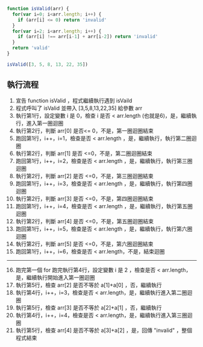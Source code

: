 ``` js
function isValid(arr) {
  for(var i=0; i<arr.length; i++) {
    if (arr[i] <= 0) return 'invalid'
  }
  for(var i=2; i<arr.length; i++) {
    if (arr[i] !== arr[i-1] + arr[i-2]) return 'invalid'
  }
  return 'valid'
}

isValid([3, 5, 8, 13, 22, 35])
```

## 執行流程
1. 宣告 function isValid ，程式繼續執行遇到 isVaild
2. 程式呼叫了 isValid 並帶入 [3,5,8,13,22,35] 給參數 arr    
3. 執行第1行，設定變數 i 是 0，檢查 i 是否 < arr.length (也就是6)，是，繼續執行，進入第一圈迴圈
4. 執行第2行，判斷 arr[0] 是否<= 0，不是，第一圈迴圈結束
5. 跑回第1行，i++，i=1，檢查是否 < arr.length ，是，繼續執行，執行第二圈迴圈
6. 執行第2行，判斷 arr[1] 是否 <=0，不是，第二圈迴圈結束
7. 跑回第1行，i++，i=2，檢查是否 < arr.length ，是，繼續執行，執行第三圈迴圈
8. 執行第2行，判斷 arr[2] 是否 <=0，不是，第三圈迴圈結束
9. 跑回第1行，i++，i=3，檢查是否 < arr.length ，是，繼續執行，執行第四圈迴圈
10. 執行第2行，判斷 arr[3] 是否 <=0，不是，第四圈迴圈結束
11. 跑回第1行，i++，i=4，檢查是否 < arr.length ，是，繼續執行，執行第五圈迴圈
12. 執行第2行，判斷 arr[4] 是否 <=0，不是，第五圈迴圈結束
13. 跑回第1行，i++，i=5，檢查是否 < arr.length ，是，繼續執行，執行第六圈迴圈
14. 執行第2行，判斷 arr[5] 是否 <=0，不是，第六圈迴圈結束
15. 跑回第1行，i++，i=6，檢查是否 < arr.length，不是，結束迴圈
 ***
 
16. 跑完第一個 for 跑完執行第4行，設定變數 i 是 2 ，檢查是否 < arr.length，是，繼續執行開始進入第一圈迴圈
17. 執行第5行，檢查 arr[2] 是否不等於 a[1]+a[0] ，否，繼續執行
18. 執行第4行，i++，i=3，檢查是否 < arr.length，是，繼續執行進入第二圈迴圈
19. 執行第5行，檢查 arr[3] 是否不等於 a[2]+a[1] ，否，繼續執行
20. 執行第4行，i++，i=4，檢查是否 < arr.length，是，繼續執行進入第三圈迴圈
21. 執行第5行，檢查 arr[4] 是否不等於 a[3]+a[2] ，是，回傳 "invalid" ，整個程式結束
